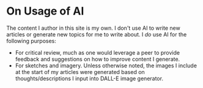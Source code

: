 # On Usage of AI

The content I author in this site is my own.  I don't use AI to write new articles or generate new topics for me to write about.  I *do* use AI for the following purposes:
- For critical review, much as one would leverage a peer to provide feedback and suggestions on how to improve content I generate.
- For sketches and imagery.  Unless otherwise noted, the images I include at the start of my articles were generated based on thoughts/descriptions I input into DALL-E image generator.